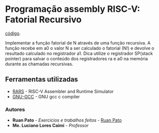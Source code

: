# Programação assembly RISC-V: Fatorial Recursivo #

[código](https://github.com/ruanpato/gex612/tree/master/fatorial_recursivo/fatorial_recursivo.s).

Implementar a função fatorial de N através de uma função recursiva. A função recebe em a0 o valor N a ser calculado o fatorial (N!) e devolve o resultado calculado no registrador a1. Dica utilize o registrador SP(stack pointer) para salvar o conteúdo dos registradores ra e a0 na memória durante as chamadas recursivas.

## Ferramentas utilizadas ##
* [RARS](https://github.com/TheThirdOne/rars) - RISC-V Assembler and Runtime Simulator
* [GNU-GCC](https://gcc.gnu.org/) - GNU gcc c compiler

### Autores ###

* **Ruan Pato** - *Exercícios e trabalhos feitos* - [Ruan Pato](https://github.com/ruanpato)
* **Me. Luciano Lores Caimi** - *Professor*
